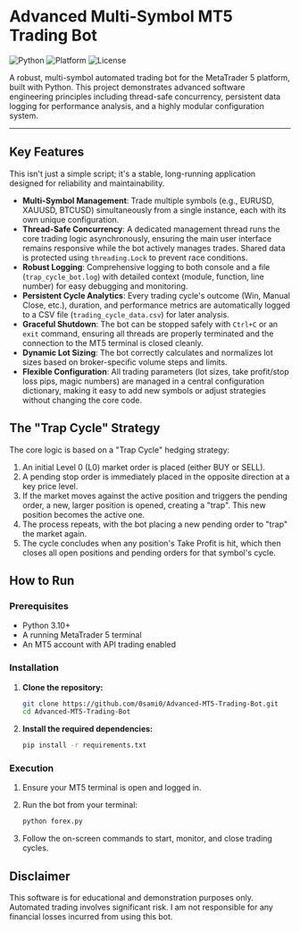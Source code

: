 # Advanced Multi-Symbol MT5 Trading Bot

![Python](https://img.shields.io/badge/Python-3.10%2B-blue) ![Platform](https://img.shields.io/badge/Platform-MetaTrader%205-orange) ![License](https://img.shields.io/badge/License-MIT-green)

A robust, multi-symbol automated trading bot for the MetaTrader 5 platform, built with Python. This project demonstrates advanced software engineering principles including thread-safe concurrency, persistent data logging for performance analysis, and a highly modular configuration system.

---

## Key Features

This isn't just a simple script; it's a stable, long-running application designed for reliability and maintainability.

*   **Multi-Symbol Management**: Trade multiple symbols (e.g., EURUSD, XAUUSD, BTCUSD) simultaneously from a single instance, each with its own unique configuration.
*   **Thread-Safe Concurrency**: A dedicated management thread runs the core trading logic asynchronously, ensuring the main user interface remains responsive while the bot actively manages trades. Shared data is protected using `threading.Lock` to prevent race conditions.
*   **Robust Logging**: Comprehensive logging to both console and a file (`trap_cycle_bot.log`) with detailed context (module, function, line number) for easy debugging and monitoring.
*   **Persistent Cycle Analytics**: Every trading cycle's outcome (Win, Manual Close, etc.), duration, and performance metrics are automatically logged to a CSV file (`trading_cycle_data.csv`) for later analysis.
*   **Graceful Shutdown**: The bot can be stopped safely with `Ctrl+C` or an `exit` command, ensuring all threads are properly terminated and the connection to the MT5 terminal is closed cleanly.
*   **Dynamic Lot Sizing**: The bot correctly calculates and normalizes lot sizes based on broker-specific volume steps and limits.
*   **Flexible Configuration**: All trading parameters (lot sizes, take profit/stop loss pips, magic numbers) are managed in a central configuration dictionary, making it easy to add new symbols or adjust strategies without changing the core code.

## The "Trap Cycle" Strategy

The core logic is based on a "Trap Cycle" hedging strategy:
1.  An initial Level 0 (L0) market order is placed (either BUY or SELL).
2.  A pending stop order is immediately placed in the opposite direction at a key price level.
3.  If the market moves against the active position and triggers the pending order, a new, larger position is opened, creating a "trap". This new position becomes the active one.
4.  The process repeats, with the bot placing a new pending order to "trap" the market again.
5.  The cycle concludes when any position's Take Profit is hit, which then closes all open positions and pending orders for that symbol's cycle.

## How to Run

### Prerequisites
- Python 3.10+
- A running MetaTrader 5 terminal
- An MT5 account with API trading enabled

### Installation

1.  **Clone the repository:**
    ```bash
    git clone https://github.com/0sami0/Advanced-MT5-Trading-Bot.git
    cd Advanced-MT5-Trading-Bot
    ```

2.  **Install the required dependencies:**
    ```bash
    pip install -r requirements.txt
    ```

### Execution

1.  Ensure your MT5 terminal is open and logged in.
2.  Run the bot from your terminal:
    ```bash
    python forex.py
    ```

3.  Follow the on-screen commands to start, monitor, and close trading cycles.

## Disclaimer

This software is for educational and demonstration purposes only. Automated trading involves significant risk. I am not responsible for any financial losses incurred from using this bot.